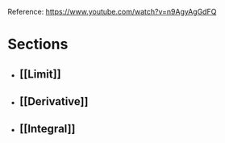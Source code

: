 Reference: https://www.youtube.com/watch?v=n9AgyAgGdFQ


# Sections

- ## [[Limit]]
- ## [[Derivative]]
- ## [[Integral]]